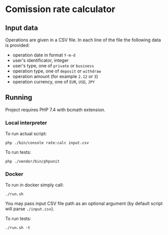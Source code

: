 # Comission rate calculator

## Input data

Operations are given in a CSV file. In each line of the file the following data is provided:

 - operation date in format `Y-m-d`
 - user's identificator, integer
 - user's type, one of `private` or `business`
 - operation type, one of `deposit` or `withdraw`
 - operation amount (for example `2.12` or `3`)
 - operation currency, one of `EUR`, `USD`, `JPY`

## Running

Project requires PHP 7.4 with bcmath extension.

### Local interpreter
To run actual script:

```
php ./bin/console rate:calc input.csv
```

To run tests:

```
php ./vendor/bin/phpunit
```

### Docker
To run in docker simply call:

```
./run.sh
```

You may pass input CSV file path as an optional argument (by default script will parse `./input.csv`).

To run tests:
```
./run.sh -t
```
